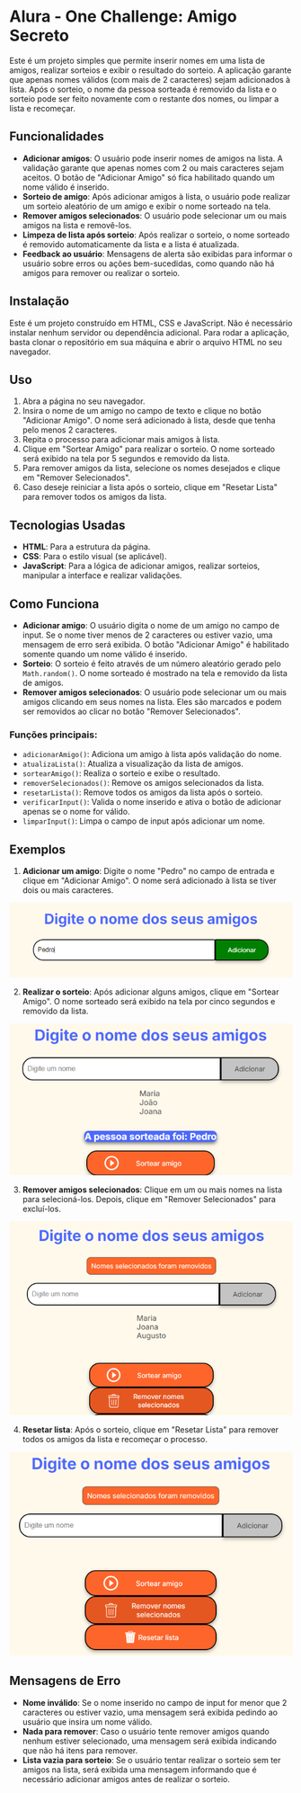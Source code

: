 # Alura - One Challenge: Amigo Secreto

Este é um projeto simples que permite inserir nomes em uma lista de amigos, realizar sorteios e exibir o resultado do sorteio. A aplicação garante que apenas nomes válidos (com mais de 2 caracteres) sejam adicionados à lista. Após o sorteio, o nome da pessoa sorteada é removido da lista e o sorteio pode ser feito novamente com o restante dos nomes, ou limpar a lista e recomeçar.

## Funcionalidades

- **Adicionar amigos**: O usuário pode inserir nomes de amigos na lista. A validação garante que apenas nomes com 2 ou mais caracteres sejam aceitos. O botão de "Adicionar Amigo" só fica habilitado quando um nome válido é inserido.
- **Sorteio de amigo**: Após adicionar amigos à lista, o usuário pode realizar um sorteio aleatório de um amigo e exibir o nome sorteado na tela.
- **Remover amigos selecionados**: O usuário pode selecionar um ou mais amigos na lista e removê-los.
- **Limpeza de lista após sorteio**: Após realizar o sorteio, o nome sorteado é removido automaticamente da lista e a lista é atualizada.
- **Feedback ao usuário**: Mensagens de alerta são exibidas para informar o usuário sobre erros ou ações bem-sucedidas, como quando não há amigos para remover ou realizar o sorteio.

## Instalação

Este é um projeto construído em HTML, CSS e JavaScript. Não é necessário instalar nenhum servidor ou dependência adicional. Para rodar a aplicação, basta clonar o repositório em sua máquina e abrir o arquivo HTML no seu navegador.

## Uso

1. Abra a página no seu navegador.
2. Insira o nome de um amigo no campo de texto e clique no botão "Adicionar Amigo". O nome será adicionado à lista, desde que tenha pelo menos 2 caracteres.
3. Repita o processo para adicionar mais amigos à lista.
4. Clique em "Sortear Amigo" para realizar o sorteio. O nome sorteado será exibido na tela por 5 segundos e removido da lista.
5. Para remover amigos da lista, selecione os nomes desejados e clique em "Remover Selecionados".
6. Caso deseje reiniciar a lista após o sorteio, clique em "Resetar Lista" para remover todos os amigos da lista.

## Tecnologias Usadas

- **HTML**: Para a estrutura da página.
- **CSS**: Para o estilo visual (se aplicável).
- **JavaScript**: Para a lógica de adicionar amigos, realizar sorteios, manipular a interface e realizar validações.

## Como Funciona

- **Adicionar amigo**: O usuário digita o nome de um amigo no campo de input. Se o nome tiver menos de 2 caracteres ou estiver vazio, uma mensagem de erro será exibida. O botão "Adicionar Amigo" é habilitado somente quando um nome válido é inserido.
- **Sorteio**: O sorteio é feito através de um número aleatório gerado pelo `Math.random()`. O nome sorteado é mostrado na tela e removido da lista de amigos.
- **Remover amigos selecionados**: O usuário pode selecionar um ou mais amigos clicando em seus nomes na lista. Eles são marcados e podem ser removidos ao clicar no botão "Remover Selecionados".

### Funções principais:

- `adicionarAmigo()`: Adiciona um amigo à lista após validação do nome.
- `atualizaLista()`: Atualiza a visualização da lista de amigos.
- `sortearAmigo()`: Realiza o sorteio e exibe o resultado.
- `removerSelecionados()`: Remove os amigos selecionados da lista.
- `resetarLista()`: Remove todos os amigos da lista após o sorteio.
- `verificarInput()`: Valida o nome inserido e ativa o botão de adicionar apenas se o nome for válido.
- `limparInput()`: Limpa o campo de input após adicionar um nome.

## Exemplos

1. **Adicionar um amigo**: Digite o nome "Pedro" no campo de entrada e clique em "Adicionar Amigo". O nome será adicionado à lista se tiver dois ou mais caracteres.

![Imagem adicionando nome](https://github.com/willianmv/challenge-amigo-secreto_pt/blob/779f21f646ea0a4c2cf7a0939abbc3c45380c8df/adicionarNome.png)


2. **Realizar o sorteio**: Após adicionar alguns amigos, clique em "Sortear Amigo". O nome sorteado será exibido na tela por cinco segundos e removido da lista.

![Imagem sorteio ](https://github.com/willianmv/challenge-amigo-secreto_pt/blob/9cb843d49dcb6751b848b7464521724202f93164/sorteio.png)

3. **Remover amigos selecionados**: Clique em um ou mais nomes na lista para selecioná-los. Depois, clique em "Remover Selecionados" para excluí-los.

![Imagem removendo ](https://github.com/willianmv/challenge-amigo-secreto_pt/blob/9cb843d49dcb6751b848b7464521724202f93164/removendoSelecionados.png)

4. **Resetar lista**: Após o sorteio, clique em "Resetar Lista" para remover todos os amigos da lista e recomeçar o processo.

![Imagem resetando ](https://github.com/willianmv/challenge-amigo-secreto_pt/blob/9cb843d49dcb6751b848b7464521724202f93164/resetandoLista.png)


## Mensagens de Erro

- **Nome inválido**: Se o nome inserido no campo de input for menor que 2 caracteres ou estiver vazio, uma mensagem será exibida pedindo ao usuário que insira um nome válido.
- **Nada para remover**: Caso o usuário tente remover amigos quando nenhum estiver selecionado, uma mensagem será exibida indicando que não há itens para remover.
- **Lista vazia para sorteio**: Se o usuário tentar realizar o sorteio sem ter amigos na lista, será exibida uma mensagem informando que é necessário adicionar amigos antes de realizar o sorteio.
